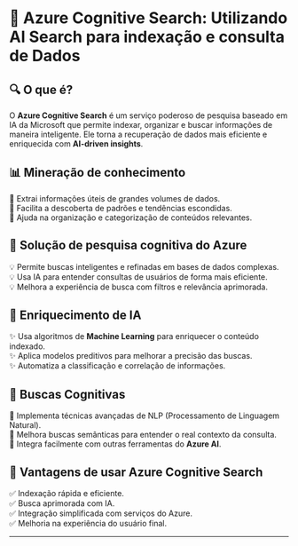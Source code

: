 # 🚀 Azure Cognitive Search: Utilizando AI Search para indexação e consulta de Dados

## 🔍 O que é?
O **Azure Cognitive Search** é um serviço poderoso de pesquisa baseado em IA da Microsoft que permite indexar, organizar e buscar informações de maneira inteligente. Ele torna a recuperação de dados mais eficiente e enriquecida com **AI-driven insights**.

## 📊 Mineração de conhecimento
🔹 Extrai informações úteis de grandes volumes de dados.  
🔹 Facilita a descoberta de padrões e tendências escondidas.  
🔹 Ajuda na organização e categorização de conteúdos relevantes.  

## 🔎 Solução de pesquisa cognitiva do Azure
💡 Permite buscas inteligentes e refinadas em bases de dados complexas.  
💡 Usa IA para entender consultas de usuários de forma mais eficiente.  
💡 Melhora a experiência de busca com filtros e relevância aprimorada.  

## 🤖 Enriquecimento de IA
✨ Usa algoritmos de **Machine Learning** para enriquecer o conteúdo indexado.  
✨ Aplica modelos preditivos para melhorar a precisão das buscas.  
✨ Automatiza a classificação e correlação de informações.  

## 🧠 Buscas Cognitivas
🔸 Implementa técnicas avançadas de NLP (Processamento de Linguagem Natural).  
🔸 Melhora buscas semânticas para entender o real contexto da consulta.  
🔸 Integra facilmente com outras ferramentas do **Azure AI**.  

## 🚀 Vantagens de usar Azure Cognitive Search
✅ Indexação rápida e eficiente.  
✅ Busca aprimorada com IA.  
✅ Integração simplificada com serviços do Azure.  
✅ Melhoria na experiência do usuário final.  

---
